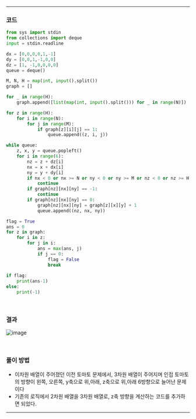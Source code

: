 ___
### 코드
```python
from sys import stdin
from collections import deque
input = stdin.readline

dx = [0,0,0,0,1,-1]
dy = [0,0,1,-1,0,0]
dz = [1, -1,0,0,0,0]
queue = deque()

M, N, H = map(int, input().split())
graph = []

for _ in range(H):
    graph.append([list(map(int, input().split())) for _ in range(N)])

for z in range(H):
    for i in range(N):
        for j in range(M):
            if graph[z][i][j] == 1:
                queue.append((z, i, j))

while queue:
    z, x, y = queue.popleft()
    for i in range(6):
        nz = z + dz[i]
        nx = x + dx[i]
        ny = y + dy[i]
        if nx < 0 or nx >= N or ny < 0 or ny >= M or nz < 0 or nz >= H:
            continue
        if graph[nz][nx][ny] == -1:
            continue
        if graph[nz][nx][ny] == 0:
            graph[nz][nx][ny] = graph[z][x][y] + 1
            queue.append((nz, nx, ny))

flag = True
ans = 0
for z in graph:
    for i in z:
        for j in i:
            ans = max(ans, j)
            if j == 0:
                flag = False
                break
                
if flag:
    print(ans-1)
else:
    print(-1)
```
<br>

### 결과
![image](https://user-images.githubusercontent.com/50696567/188358278-e7d35033-8068-4324-8538-a95186366462.png)

<br>

### 풀이 방법
- 이차원 배열이 주어졌던 이전 토마토 문제에서, 3차원 배열이 주어지며 인접 토마토의 방향이 왼쪽, 오른쪽, y축으로 위,아래, z축으로 위,아래 6방향으로 늘어난 문제이다
- 기존의 로직에서 2차원 배열을 3차원 배열로, z축 방향을 계산하는 코드를 추가하면 되었다.
___
